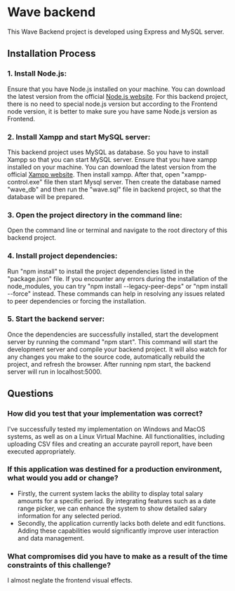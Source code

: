 # Wave backend

This Wave Backend project is developed using Express and MySQL server.

## Installation Process

### 1. Install Node.js: 
Ensure that you have Node.js installed on your machine. You can download the latest version from the official [Node.js website](https://nodejs.org). For this backend project, there is no need to special node.js version but according to the Frontend node version, it is better to make sure you have same Node.js version as Frontend.
### 2. Install Xampp and start MySQL server: 
This backend project uses MySQL as database. So you have to install Xampp so that you can start MySQL server. Ensure that you have xampp installed on your machine. You can download the latest version from the official [Xampp website](https://www.apachefriends.org/). Then install xampp. After that, open "xampp-control.exe" file then start Mysql server. Then create the database named "wave_db" and then run the "wave.sql" file in backend project, so that the database will be prepared.
### 3. Open the project directory in the command line: 
Open the command line or terminal and navigate to the root directory of this backend project.
### 4. Install project dependencies: 
Run "npm install" to install the project dependencies listed in the "package.json" file. If you encounter any errors during the installation of the node_modules, you can try "npm install --legacy-peer-deps" or "npm install --force" instead. These commands can help in resolving any issues related to peer dependencies or forcing the installation.
### 5. Start the backend server: 
Once the dependencies are successfully installed, start the development server by running the command "npm start". This command will start the development server and compile your backend project. It will also watch for any changes you make to the source code, automatically rebuild the project, and refresh the browser. After running npm start, the backend server will run in localhost:5000.

## Questions

### How did you test that your implementation was correct?
I've successfully tested my implementation on Windows and MacOS systems, as well as on a Linux Virtual Machine. All functionalities, including uploading CSV files and creating an accurate payroll report, have been executed appropriately.
### If this application was destined for a production environment, what would you add or change?
- Firstly, the current system lacks the ability to display total salary amounts for a specific period. By integrating features such as a date range picker, we can enhance the system to show detailed salary information for any selected period.
- Secondly, the application currently lacks both delete and edit functions. Adding these capabilities would significantly improve user interaction and data management.
### What compromises did you have to make as a result of the time constraints of this challenge?
I almost neglate the frontend visual effects.